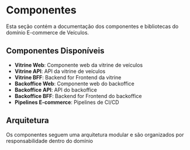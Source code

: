 # Componentes

Esta seção contém a documentação dos componentes e bibliotecas do domínio E-commerce de Veículos.

## Componentes Disponíveis

- **Vitrine Web**: Componente web da vitrine de veículos
- **Vitrine API**: API da vitrine de veículos
- **Vitrine BFF**: Backend for Frontend da vitrine
- **Backoffice Web**: Componente web do backoffice
- **Backoffice API**: API do backoffice
- **Backoffice BFF**: Backend for Frontend do backoffice
- **Pipelines E-commerce**: Pipelines de CI/CD    

## Arquitetura

Os componentes seguem uma arquitetura modular e são organizados por responsabilidade dentro do domínio
